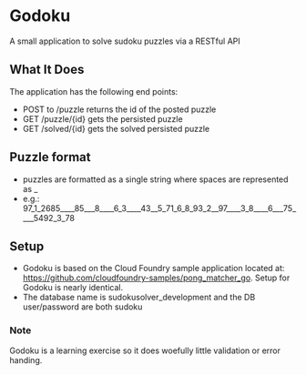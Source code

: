 # Godoku
A small application to solve sudoku puzzles via a RESTful API 

## What It Does
The application has the following end points:
- POST to /puzzle returns the id of the posted puzzle
- GET /puzzle/{id} gets the persisted puzzle
- GET /solved/{id} gets the solved persisted puzzle

## Puzzle format
- puzzles are formatted as a single string where spaces are represented as _
- e.g.: 97_1_2685____85___8____6_3____43__5_71_6_8_93_2__97____3_8____6___75____5492_3_78

## Setup
- Godoku is based on the Cloud Foundry sample application located at: https://github.com/cloudfoundry-samples/pong_matcher_go. Setup for Godoku is nearly identical.
- The database name is sudokusolver_development and the DB user/password are both sudoku

### Note
Godoku is a learning exercise so it does woefully little validation or error handing. 







